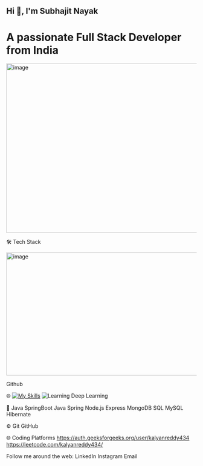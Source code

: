 ## Hi 👋, I'm Subhajit Nayak
# A passionate Full Stack Developer from India
<img width="1000" height="448" alt="image" src="https://github.com/user-attachments/assets/7cab11ad-a206-4590-baa0-24ed67c89e75" />

🛠  Tech Stack

<img width="906" height="325" alt="image" src="https://github.com/user-attachments/assets/113832c6-0af5-45de-bf27-13b8303723a9" />

Github

🌐  [![My Skills](https://skillicons.dev/icons?i=js,html,css,react,bootstrap,tailwindcss)](https://skillicons.dev)
![Learning Deep Learning](https://img.shields.io/badge/learning-deep%20learning-blueviolet?style=for-the-badge)

👾 Java SpringBoot Java Spring Node.js Express MongoDB SQL MySQL Hibernate 

⚙️   Git GitHub

🌐 Coding Platforms
https://auth.geeksforgeeks.org/user/kalyanreddy434 https://leetcode.com/kalyanreddy434/

Follow me around the web:
LinkedIn Instagram Email


<!--
**subhaajitnayak/subhaajitnayak** is a ✨ _special_ ✨ repository because its `README.md` (this file) appears on your GitHub profile.

Here are some ideas to get you started:

- 🔭 I’m currently working on ...
- 🌱 I’m currently learning ...
- 👯 I’m looking to collaborate on ...
- 🤔 I’m looking for help with ...
- 💬 Ask me about ...
- 📫 How to reach me: ...
- 😄 Pronouns: ...
- ⚡ Fun fact: ...
-->
